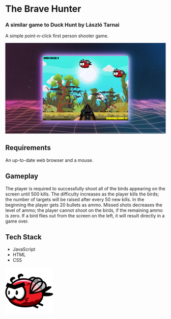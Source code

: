 # The Brave Hunter

### A similar game to Duck Hunt by László Tarnai

A simple point-n-click first person shooter game.

![The Brave Hunter](screenshot.png?raw=true)

## Requirements

An up-to-date web browser and a mouse.

## Gameplay

The player is required to successfully shoot all of the birds appearing on the screen until 500 kills. The difficulty increases as the player kills the birds; the number of targets will be raised after every 50 new kills. In the beginning the player gets 20 bullets as ammo. Missed shots decreases the level of ammo; the player cannot shoot on the birds, if the remaining ammo is zero. If a bird flies out from the screen on the left, it will result directly in a game over.

## Tech Stack

- JavaScript
- HTML
- CSS

![The Brave Hunter](icon.png?raw=true)